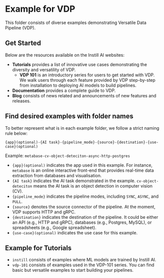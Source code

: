 # Example for VDP

This folder consists of diverse examples demonstrating Versatile Data Pipeline (VDP). 

## Get Started

Below are the resources available on the Instill AI websites:
- **Tutorials** provides a list of innovative use cases demonstrating the diversity and versatility of VDP.  
  - **VDP 101** is an introductory series for users to get started with VDP. We walk users through each feature provided by VDP step-by-step from installation to deploying AI models to build pipelines.
- **Documentation** provides a complete guide to VDP.
- **Blog** consists of news related and announcements of new features and releases. 

## Find desired examples with folder names

To better represent what is in each example folder, we follow a strict naming rule below:

`{app}(optional)-{AI task}-{pipeline_mode}-{source}-{destination}-{use-case}(optional)`

Example:
`metabase-cv-object-deteciton-async-http-postgres`

- `{app}(optional)` indicates the app used in this example. For instance, `metabase` is an online interactive front-end that provides real-time data extraction from databases and visualisation.
- `{AI task}` indicates the AI task demonstrated in the example. `cv-object-deteciton` means the AI task is an object detection in computer vision (CV).  
- `{pipeline_mode}` indicates the pipeline modes, including `SYNC`, `ASYNC`, and `PULL`.
- `{source}` denotes the source connector of the pipeline. At the moment, VDP supports HTTP and gRPC.
- `{destination}` indicates the destination of the pipeline. It could be either an API (e.g., HTTP and gRPC), databases (e.g., Postgres, MySQL), or spreadsheets (e.g., Google spreadsheet).
- `{use-case}(optional)` indicates the use case for this example.

## Example for Tutorials
- `instill` consists of examples where ML models are trained by Instill AI.
- `vdp-101` consists of examples used in the VDP-101 series. You can find basic but versatile examples to start building your pipelines.
